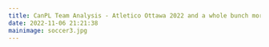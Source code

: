 ```yaml
---
title: CanPL Team Analysis - Atletico Ottawa 2022 and a whole bunch more text to see
date: 2022-11-06 21:21:38
mainimage: soccer3.jpg
---
```

